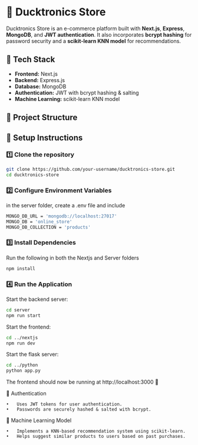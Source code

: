 # 🦆 Ducktronics Store

Ducktronics Store is an e-commerce platform built with **Next.js**, **Express**, **MongoDB**, and **JWT authentication**. It also incorporates **bcrypt hashing** for password security and a **scikit-learn KNN model** for recommendations.

## 🚀 Tech Stack

- **Frontend:** Next.js
- **Backend:** Express.js
- **Database:** MongoDB
- **Authentication:** JWT with bcrypt hashing & salting
- **Machine Learning:** scikit-learn KNN model

## 📂 Project Structure

## 📌 Setup Instructions

### 1️⃣ Clone the repository

```bash
git clone https://github.com/your-username/ducktronics-store.git
cd ducktronics-store
```

### 2️⃣ Configure Environment Variables

in the server folder, create a .env file and include

```bash
MONGO_DB_URL = 'mongodb://localhost:27017'
MONGO_DB = 'online_store'
MONGO_DB_COLLECTION = 'products'
```

### 3️⃣ Install Dependencies

Run the following in both the Nextjs and Server folders

```bash
npm install
```

### 4️⃣ Run the Application

Start the backend server:

```bash
cd server
npm run start
```

Start the frontend:

```bash
cd ../nextjs
npm run dev
```

Start the flask server:

```bash
cd ../python
python app.py
```

The frontend should now be running at http://localhost:3000 🚀

🔐 Authentication

    •	Uses JWT tokens for user authentication.
    •	Passwords are securely hashed & salted with bcrypt.

🤖 Machine Learning Model

    •	Implements a KNN-based recommendation system using scikit-learn.
    •	Helps suggest similar products to users based on past purchases.
